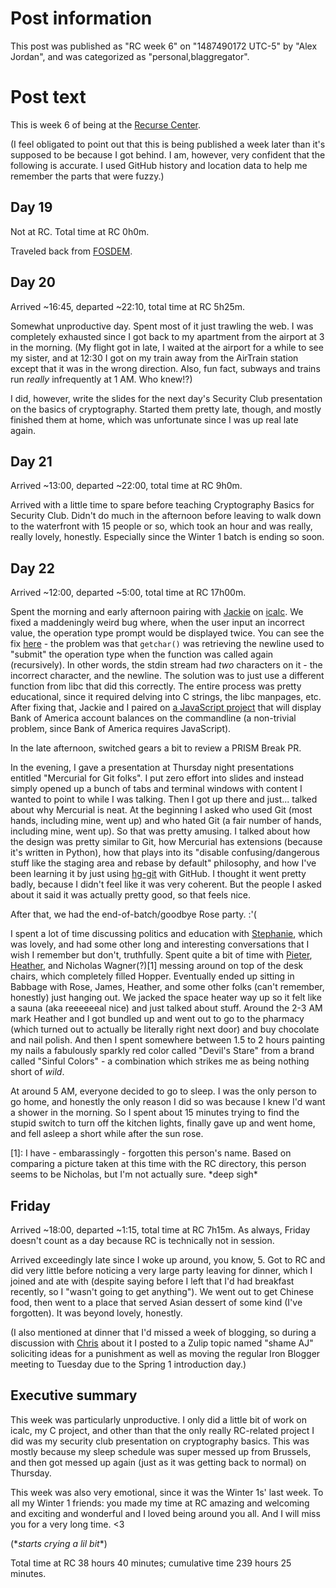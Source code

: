 # Post information

This post was published as "RC week 6" on "1487490172 UTC-5" by "Alex Jordan", and was categorized as "personal,blaggregator".

# Post text

This is week 6 of being at the [Recurse Center][]. 

(I feel obligated to point out that this is being published a week later than it's supposed to be because I got behind. I am, however, very confident that the following is accurate. I used GitHub history and location data to help me remember the parts that were fuzzy.)

## Day 19

Not at RC. Total time at RC 0h0m.

Traveled back from [FOSDEM][].

## Day 20

Arrived ~16:45, departed ~22:10, total time at RC 5h25m.

Somewhat unproductive day. Spent most of it just trawling the web. I was completely exhausted since I got back to my apartment from the airport at 3 in the morning. (My flight got in late, I waited at the airport for a while to see my sister, and at 12:30 I got on my train away from the AirTrain station except that it was in the wrong direction. Also, fun fact, subways and trains run _really_ infrequently at 1 AM. Who knew!?)

I did, however, write the slides for the next day's Security Club presentation on the basics of cryptography. Started them pretty late, though, and mostly finished them at home, which was unfortunate since I was up real late again.

## Day 21

Arrived ~13:00, departed ~22:00, total time at RC 9h0m.

Arrived with a little time to spare before teaching Cryptography Basics for Security Club. Didn't do much in the afternoon before leaving to walk down to the waterfront with 15 people or so, which took an hour and was really, really lovely, honestly. Especially since the Winter 1 batch is ending so soon.

## Day 22

Arrived ~12:00, departed ~5:00, total time at RC 17h00m.

Spent the morning and early afternoon pairing with [Jackie][] on [icalc][]. We fixed a maddeningly weird bug where, when the user input an incorrect value, the operation type prompt would be displayed twice. You can see the fix [here][icalcbug] - the problem was that `getchar()` was retrieving the newline used to "submit" the operation type when the function was called again (recursively). In other words, the stdin stream had _two_ characters on it - the incorrect character, and the newline. The solution was to just use a different function from libc that did this correctly. The entire process was pretty educational, since it required delving into C strings, the libc manpages, etc. After fixing that, Jackie and I paired on [a JavaScript project][bank-prettify] that will display Bank of America account balances on the commandline (a non-trivial problem, since Bank of America requires JavaScript).

In the late afternoon, switched gears a bit to review a PRISM Break PR.

In the evening, I gave a presentation at Thursday night presentations entitled "Mercurial for Git folks". I put zero effort into slides and instead simply opened up a bunch of tabs and terminal windows with content I wanted to point to while I was talking. Then I got up there and just... talked about why Mercurial is neat. At the beginning I asked who used Git (most hands, including mine, went up) and who hated Git (a fair number of hands, including mine, went up). So that was pretty amusing. I talked about how the design was pretty similar to Git, how Mercurial has extensions (because it's written in Python), how that plays into its "disable confusing/dangerous stuff like the staging area and rebase by default" philosophy, and how I've been learning it by just using [hg-git][] with GitHub. I thought it went pretty badly, because I didn't feel like it was very coherent. But the people I asked about it said it was actually pretty good, so that feels nice.

After that, we had the end-of-batch/goodbye Rose party. :'(

I spent a lot of time discussing politics and education with [Stephanie][], which was lovely, and had some other long and interesting conversations that I wish I remember but don't, truthfully. Spent quite a bit of time with [Pieter][], [Heather][], and Nicholas Wagner(?)\[1] messing around on top of the desk chairs, which completely filled Hopper. Eventually ended up sitting in Babbage with Rose, James, Heather, and some other folks (can't remember, honestly) just hanging out. We jacked the space heater way up so it felt like a sauna (aka reeeeeeal nice) and just talked about stuff. Around the 2-3 AM mark Heather and I got bundled up and went out to go to the pharmacy (which turned out to actually be literally right next door) and buy chocolate and nail polish. And then I spent somewhere between 1.5 to 2 hours painting my nails a fabulously sparkly red color called "Devil's Stare" from a brand called "Sinful Colors" - a combination which strikes me as being nothing short of _wild_.

At around 5 AM, everyone decided to go to sleep. I was the only person to go home, and honestly the only reason I did so was because I knew I'd want a shower in the morning. So I spent about 15 minutes trying to find the stupid switch to turn off the kitchen lights, finally gave up and went home, and fell asleep a short while after the sun rose.

 \[1]: I have - embarassingly - forgotten this person's name. Based on comparing a picture taken at this time with the RC directory, this person seems to be Nicholas, but I'm not actually sure. \*deep sigh\*

## Friday

Arrived ~18:00, departed ~1:15, total time at RC 7h15m. As always, Friday doesn't count as a day because RC is technically not in session.

Arrived exceedingly late since I woke up around, you know, 5. Got to RC and did very little before noticing a very large party leaving for dinner, which I joined and ate with (despite saying before I left that I'd had breakfast recently, so I "wasn't going to get anything"). We went out to get Chinese food, then went to a place that served Asian dessert of some kind (I've forgotten). It was beyond lovely, honestly.

(I also mentioned at dinner that I'd missed a week of blogging, so during a discussion with [Chris][] about it I posted to a Zulip topic named "shame AJ" soliciting ideas for a punishment as well as moving the regular Iron Blogger meeting to Tuesday due to the Spring 1 introduction day.)

## Executive summary

This week was particularly unproductive. I only did a little bit of work on icalc, my C project, and other than that the only really RC-related project I did was my security club presentation on cryptography basics. This was mostly because my sleep schedule was super messed up from Brussels, and then got messed up again (just as it was getting back to normal) on Thursday.

This week was also very emotional, since it was the Winter 1s' last week. To all my Winter 1 friends: you made my time at RC amazing and welcoming and exciting and wonderful and I loved being around you all. And I will miss you for a very long time. <3

(\*_starts crying a lil bit_\*)

Total time at RC 38 hours 40 minutes; cumulative time 239 hours 25 minutes.

 [Recurse Center]: https://recurse.com
 [FOSDEM]: https://fosdem.org/2017/
 [Jackie]: https://github.com/Jmeggesto
 [icalc]: https://github.com/strugee/icalc
 [icalcbug]: https://github.com/strugee/icalc/commit/fb20487c5385cb0ae6192cd6540c98fbd82ff2d0#diff-2045016cb90d1e65d71c2407a2570927
 [bank-prettify]: https://github.com/Jmeggesto/bank-prettify
 [hg-git]: https://hg-git.github.io/
 [Stephanie]: https://github.com/steph-rage
 [Pieter]: https://github.com/inytar
 [Heather]: https://github.com/heatherbooker
 [Chris]: https://github.com/chirs
